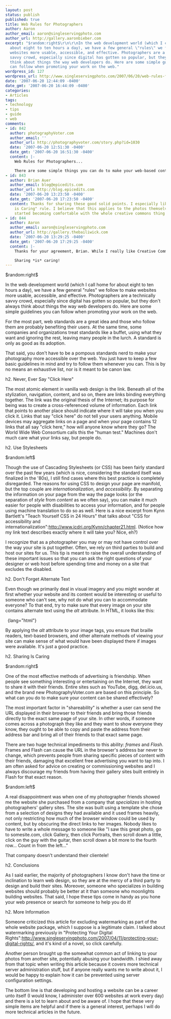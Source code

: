 ```yaml
---
layout: post
status: publish
published: true
title: Web Rules for Photographers
author: Aaron
author_email: aaron@singleservingphoto.com
author_url: http://gallery.aaronbieber.com
excerpt: "$random:right$\r\n\r\nIn the web development world (which I call home for
  about eight to ten hours a day), we have a few general \"rules\" we follow to make
  websites more usable, accessible, and effective. Photographers are a technically
  savvy crowd, especially since digital has gotten so popular, but they don't always
  think about things the way web developers do. Here are some simple guidelines you
  can follow when promoting your work on the web."
wordpress_id: 127
wordpress_url: http://www.singleservingphoto.com/2007/06/20/web-rules-for-photographers/
date: '2007-06-20 12:44:09 -0400'
date_gmt: '2007-06-20 16:44:09 -0400'
categories:
- Articles
tags:
- technology
- tips
- guide
- web
comments:
- id: 842
  author: photographyVoter.com
  author_email: ''
  author_url: http://photographyvoter.com/story.php?id=1030
  date: '2007-06-20 12:51:30 -0400'
  date_gmt: '2007-06-20 16:51:30 -0400'
  content: |-
    Web Rules for Photographers...

    There are some simple things you can do to make your web-based content more accessible and drive traffic to your site....
- id: 843
  author: Brian Auer
  author_email: blog@epicedits.com
  author_url: http://blog.epicedits.com
  date: '2007-06-20 13:23:50 -0400'
  date_gmt: '2007-06-20 17:23:50 -0400'
  content: Thanks for sharing these good solid points. I especially like the "Sharing
    is Caring" rule. I believe that this applies to the photos themselves too -- I've
    started becoming comfortable with the whole creative commons thing lately.
- id: 844
  author: Aaron
  author_email: aaron@singleservingphoto.com
  author_url: http://gallery.thebailiwick.com
  date: '2007-06-20 13:29:25 -0400'
  date_gmt: '2007-06-20 17:29:25 -0400'
  content: |-
    Thanks for your agreement, Brian. While I really like Creative Commons and support their work in many ways, I would hesitate to release a great deal of my work under their licenses for purely selfish reasons. That said, I have released one or two of my more documentary photos for use on Wikipedia (which requires all of their media to be CC licensed or public domain), which helps to promote my work and benefits the online community at the same time.

    Sharing *is* caring!
---
```

\$random:right\$

In the web development world (which I call home for about eight to ten
hours a day), we have a few general "rules" we follow to make websites
more usable, accessible, and effective. Photographers are a technically
savvy crowd, especially since digital has gotten so popular, but they
don't always think about things the way web developers do. Here are some
simple guidelines you can follow when promoting your work on the
web.<span id="more"></span><span id="more-127"></span>

For the most part, web standards are a great idea and those who follow
them are probably benefiting their users. At the same time, some
companies and organizations treat standards like a buffet, using what
they want and ignoring the rest, leaving many people in the lurch. A
standard is only as good as its adoption.

That said, you don't have to be a pompous standards nerd to make your
photography more accessible over the web. You just have to keep a few
basic guidelines in mind and try to follow them whenever you can. This
is by no means an exhaustive list, nor is it meant to be canon law.

h2. Never, Ever Say "Click Here"

The most atomic element in vanilla web design is the link. Beneath all
of the stylization, navigation, content, and so on, there are links
binding everything together. The link was the original thesis of the
Internet; its purpose for being was to create a cross-referenced volume
of information. Each link that points to another place should indicate
where it will take you when you click it. Links that say "click here" do
not tell your users anything. Mobile devices may aggregate links on a
page and when your page contains 12 links that all say "click here," how
will anyone know where they go? The World Wide Web Consortium calls this
the "human test." Machines don't much care what your links say, but
people do.

h2. Use Stylesheets

\$random:left\$

Though the use of Cascading Stylesheets (or CSS) has been fairly
standard over the past few years (which is nice, considering the
standard itself was finalized in the '80s), I still find cases where
this best practice is completely disregarded. The reasons for using CSS
to design your page are manifold, but the top couple are
_internationalization_, and _accessibility_. By separating the
information on your page from the way the page looks (or the separation
of _style_ from _content_ as we often say), you can make it much
easier for people with disabilities to access your information, and for
people using machine translation to do so as well. Here is a nice
excerpt from Kynn Bartlett's "Teach Yourself CSS in 24 Hours" that talks
about "CSS for accessibility and
internationalization":http://www.icdri.org/Kynn/chapter21.html. (Notice
how my link text describes exactly where it will take you? Nice, eh?)

I recognize that as a photographer you may or may not have control over
the way your site is put together. Often, we rely on third parties to
build and host our sites for us. This tip is meant to raise the overall
understanding of these important issues so that you can ask the right
questions of your designer or web host before spending time and money on
a site that excludes the disabled.

h2. Don't Forget Alternate Text

Even though we primarily deal in visual imagery and you might wonder at
first whether your website and its content would be interesting or
useful to someone who can't see, why not do what you can to accommodate
everyone? To that end, try to make sure that every image on your site
contains alternate text using the _alt_ attribute. In HTML, it looks
like this:

` `{lang="html"}

By applying the _alt_ attribute to your image tags, you ensure that
braille readers, text-based browsers, and other alternate methods of
viewing your site can make sense of what would have been displayed there
if images were available. It's just a good practice.

h2. Sharing Is Caring

\$random:right\$

One of the most effective methods of advertising is friendship. When
people see something interesting or entertaining on the Internet, they
want to share it with their friends. Entire sites such as YouTube, digg,
del.icio.us, and the brand new PhotographyVoter.com are based on this
principle. So what can you do to make sure your content can be shared
effectively?

The most important factor in "shareability" is whether a user can send
the URL displayed in their browser to their friends and bring those
friends directly to the exact same page of your site. In other words, if
someone comes across a photograph they like and they want to show
everyone they know, they ought to be able to copy and paste the address
from their address bar and bring all of their friends to that exact same
page.

There are two huge technical impediments to this ability: _frames_ and
_Flash_. Frames and Flash can cause the URL in the browser's address
bar never to change, which prevents people from sharing specific pieces
of content with their friends, damaging that excellent free advertising
you want to tap into. I am often asked for advice on creating or
commissioning websites and I always discourage my friends from having
their gallery sites built entirely in Flash for that exact reason.

\$random:left\$

A real disappointment was when one of my photographer friends showed me
the website she purchased from a company that _specializes_ in hosting
photographers' gallery sites. The site was built using a template she
chose from a selection of designs they had available and it used frames
heavily, not only restricting how much of the browser window could be
used by content, but by obscuring the direct links to her images. Nobody
likes to have to write a whole message to someone like "I saw this great
photo, go to somesite.com, click Gallery, then click Portraits, then
scroll down a little, click on the guy with the guitar, then scroll down
a bit more to the fourth row... Count in from the left..."

That company doesn't understand their clientele!

h2. Conclusions

As I said earlier, the majority of photographers I know don't have the
time or inclination to learn web design, so they are at the mercy of a
third party to design and build their sites. Moreover, someone who
specializes in building websites should probably be better at it than
someone who moonlights building websites. That said, I hope these tips
come in handy as you hone your web presence or search for someone to
help you do it!

h2. More Information

Someone criticized this article for excluding watermarking as part of
the whole website package, which I suppose is a legitimate claim. I
talked about watermarking previously in "Protecting Your Digital
Rights":http://www.singleservingphoto.com/2007/04/11/protecting-your-digital-rights/,
and it's kind of a novel, so click carefully.

Another person brought up the somewhat common act of linking to your
photos from another site, potentially abusing your bandwidth. I shied
away from that topic when writing this article because it covers more
technical server administration stuff, but if anyone really wants me to
write about it, I would be happy to explain how it can be prevented
using server configuration settings.

The bottom line is that developing and hosting a website can be a career
unto itself (I would know, I administer over 600 websites at work every
day) and there is a lot to learn about and be aware of. I hope that
these very simple items are helpful and if there is a general interest,
perhaps I will do more technical articles in the future.
